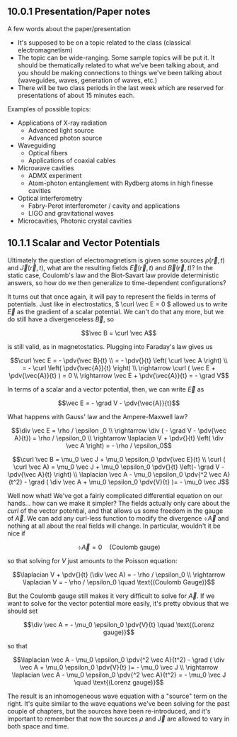 ## 10.0.1 Presentation/Paper notes

A few words about the paper/presentation

 - It's supposed to be on a topic related to the class (classical electromagnetism)
 - The topic can be wide-ranging. Some sample topics will be put it. It should be thematically related to what we've been talking about, and you should be making connections to things we've been talking about (waveguides, waves, generation of waves, etc.)
 - There will be two class periods in the last week which are reserved for presentations of about 15 minutes each.

Examples of possible topics:

 - Applications of X-ray radiation
     - Advanced light source
     - Advanced photon source
 - Waveguiding
     - Optical fibers
     - Applications of coaxial cables
 - Microwave cavities
     - ADMX experiment
     - Atom-photon entanglement with Rydberg atoms in high finesse cavities
 - Optical interferometry
     - Fabry-Perot interferometer / cavity and applications
     - LIGO and gravitational waves
 - Microcavities, Photonic crystal cavities


## 10.1.1 Scalar and Vector Potentials

Ultimately the question of electromagnetism is given some sources $` \rho(\vec r, t) `$ and $` \vec J ( \vec r, t) `$, what are the resulting fields $` \vec E( \vec r, t) `$ and $` \vec B ( \vec r, t) `$? In the static case, Coulomb's law and the Biot-Savart law provide deterministic answers, so how do we then generalize to time-dependent configurations?

It turns out that once again, it will pay to represent the fields in terms of potentials. Just like in electrostatics, $` \curl \vec E = 0 `$ allowed us to write $` \vec E `$ as the gradient of a scalar potential. We can't do that any more, but we do still have a divergenceless $` \vec B `$, so 
```math
\vec B = \curl \vec A
```
is still valid, as in magnetostatics. Plugging into Faraday's law gives us
```math
\curl \vec E = - \pdv{\vec B}{t} \\
= - \pdv{}{t} \left( \curl \vec A \right) \\
= - \curl \left( \pdv{\vec{A}}{t} \right) \\
\rightarrow \curl ( \vec E + \pdv{\vec{A}}{t} ) = 0 \\
\rightarrow \vec E + \pdv{\vec{A}}{t} = - \grad V
```

In terms of a scalar and a vector potential, then, we can write $` \vec E `$ as
```math
\vec E = - \grad V - \pdv{\vec{A}}{t}
```

What happens with Gauss' law and the Ampere-Maxwell law?
```math
\div \vec E = \rho / \epsilon _0 \\
\rightarrow \div ( - \grad V - \pdv{\vec A}{t}) = \rho / \epsilon_0 \\
\rightarrow \laplacian V + \pdv{}{t} \left( \div \vec A \right) = - \rho / \epsilon_0
```

```math
\curl \vec B = \mu_0 \vec J + \mu_0 \epsilon_0 \pdv{\vec E}{t} \\
\curl ( \curl \vec A) = \mu_0 \vec J + \mu_0 \epsilon_0 \pdv{}{t} \left(- \grad V - \pdv{\vec A}{t} \right) \\
\laplacian \vec A - \mu_0 \epsilon_0 \pdv{^2 \vec A}{t^2} - \grad ( \div \vec A + \mu_0 \epsilon_0 \pdv{V}{t} )= - \mu_0 \vec J
```

Well now what! We've got a fairly complicated differential equation on our hands... how can we make it simpler? The fields actually only care about the _curl_ of the vector potential, and that allows us some freedom in the gauge of $` \vec A `$. We can add any curl-less function to modify the divergence $`\div \vec A`$ and nothing at all about the real fields will change. In particular, wouldn't it be nice if
```math
\div \vec A = 0 \quad \text{(Coulomb gauge)}
```

so that solving for $` V `$ just amounts to the Poisson equation:

```math
\laplacian V + \pdv{}{t} (\div \vec A) = - \rho / \epsilon_0 \\
\rightarrow \laplacian V = - \rho / \epsilon_0 \quad \text{(Coulomb Gauge)}
```

But the Coulomb gauge still makes it very difficult to solve for $` \vec A `$. If we want to solve for the vector potential more easily, it's pretty obvious that we should set

```math
\div \vec A = - \mu_0 \epsilon_0 \pdv{V}{t} \quad \text{(Lorenz gauge)}
```

so that
```math
\laplacian \vec A - \mu_0 \epsilon_0 \pdv{^2 \vec A}{t^2} - \grad ( \div \vec A + \mu_0 \epsilon_0 \pdv{V}{t} )= - \mu_0 \vec J \\
\rightarrow \laplacian \vec A - \mu_0 \epsilon_0 \pdv{^2 \vec A}{t^2} = - \mu_0 \vec J \quad \text{(Lorenz gauge)}
```

The result is an inhomogeneous wave equation with a "source" term on the right. It's quite similar to the wave equations we've been solving for the past couple of chapters, but the sources have been re-introduced, and it's important to remember that now the sources $` \rho `$ and $` \vec J `$ are allowed to vary in both space and time.
